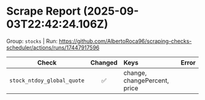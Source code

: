 # Scrape Report (2025-09-03T22:42:24.106Z)

Group: `stocks`  |  Run: https://github.com/AlbertoRoca96/scraping-checks-scheduler/actions/runs/17447917596

| Check | Changed | Keys | Error |
|---|:---:|:--|:--|
| `stock_ntdoy_global_quote` | ✅ | change, changePercent, price |  |
